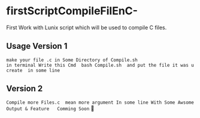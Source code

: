 # firstScriptCompileFilEnC-
 First Work with Lunix script which will be used to compile C files. 
 
 
 ## Usage Version 1 <br/>
 `make your file .c in Some Directory of Compile.sh ` <br/>
 `in terminal Write this Cmd  bash Compile.sh  and put the file it was u create  in some line  ` <br/>
 ## Version 2 <br/>
 `Compile more Files.c  mean more argument In some line With Some Awsome Output & Feature   Comming Soon` :rocket:
 
